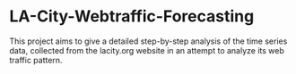# LA-City-Webtraffic-Forecasting
This project aims to give a detailed step-by-step analysis of the time series data, collected from the lacity.org website in an attempt to analyze its web traffic pattern.
